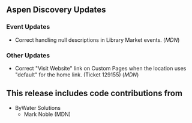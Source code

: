 ## Aspen Discovery Updates
### Event Updates
- Correct handling null descriptions in Library Market events. (*MDN*)

### Other Updates
- Correct "Visit Website" link on Custom Pages when the location uses "default" for the home link. (Ticket 129155) (*MDN*) 

## This release includes code contributions from
- ByWater Solutions
    - Mark Noble (MDN)
